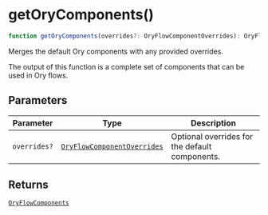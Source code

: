 # getOryComponents()

```ts
function getOryComponents(overrides?: OryFlowComponentOverrides): OryFlowComponents
```

Merges the default Ory components with any provided overrides.

The output of this function is a complete set of components that can be used in Ory flows.

## Parameters

| Parameter    | Type                                                                                | Description                                    |
| ------------ | ----------------------------------------------------------------------------------- | ---------------------------------------------- |
| `overrides?` | [`OryFlowComponentOverrides`](../../core/type-aliases/OryFlowComponentOverrides.md) | Optional overrides for the default components. |

## Returns

[`OryFlowComponents`](../../core/type-aliases/OryFlowComponents.md)
